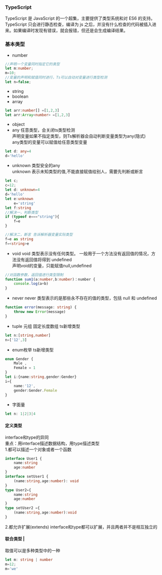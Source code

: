 ### TypeScript
TypeScript 是 JavaScript 的一个超集，主要提供了类型系统和对 ES6 的支持。<br>
TypeScript 只会进行静态检查，编译为 js 之后，并没有什么检查的代码被插入进来。如果编译时发现有错误，就会报错，但还是会生成编译结果。


### 基本类型
- number
```ts
//声明一个变量同时指定它的类型
let m:number;
m=10;
//变量的声明和赋值同时进行，Ts可以自动对变量进行类型检测
let n=false;
```
- string
- boolean
- array
```ts
let arr:number[] =[1,2,3]
let arr:Array<number> =[1,2,3]
```
- object
- any
任意类型，会关闭ts类型检测    <br>
声明变量如果不指定类型，则Ts解析器会自动判断变量类型为any(隐式)    <br>
any类型的变量可以赋值给任意类型变量    <br>
```ts
let d: any=4
d='hello'
```
- unknown
类型安全的any    <br>
unknown 表示未知类型的值,不能直接赋值给别人，需要先判断或断言
```ts
let c;
c=12;
let d: unknown=4
d='hello'
let e:unknown
    e='string'
let f:string
//解决一，判断类型
if (typeof e==="string"){
    f=e
}

//解决二，断言 告诉解析器变量实际类型
f=e as string
f=<string>e
```
- void 
void 类型表示没有任何类型。 一般用于一个方法没有返回值的情况，方法没有返回值将得到 undefined   <br>
声明void的变量，只能赋值null,undefined
```ts
//对函数参数，返回值进行类型限制
function sum1(a:number,b:number)：number {
    console.log(a+b)
}
```
- never
never 类型表示的是那些永不存在的值的类型，包括 null 和 undefined
```ts
function error(message: string) {
    throw new Error(message)
}
```
- tuple 元组 固定长度数组 ts新增类型
```ts
let n:[string,number]
n=['12',3]
```
- enum枚举 ts新增类型
```ts
enum Gender {
    Male ,
    Female = 1
}
let i:{name:string,gender:Gender}
i={
    name:'12',
    gender:Gender.Female
}
```
- 字面量
```ts
let n: 1|2|3|4
```
#### 定义类型
interface和type的异同 <br>
重点：用interface描述数据结构，用type描述类型 <br>
1.都可以描述一个对象或者一个函数 <br>
```ts
interface User1 {
    name:string
    age:number
}
interface setUser1 {
    (name:string,age:number): void
}
type User2={
    name:string
    age:number
}
type setUser2 ={
    (name:string,age:number):void
}
```
2.都允许扩展(extends)
interface和type都可以扩展，并且两者并不是相互独立的


#### 联合类型 |
取值可以是多种类型中的一种
```ts
let m: string | number
m=12;
m='we'
```
